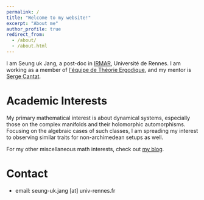 ```yaml
---
permalink: /
title: "Welcome to my website!"
excerpt: "About me"
author_profile: true
redirect_from: 
  - /about/
  - /about.html
---
```


<!-- [academicpages template](https://github.com/academicpages/academicpages.github.io) -->

I am Seung uk Jang, a post-doc in [IRMAR](https://irmar.univ-rennes.fr/en), Université de Rennes. I am working as a member of [l'équipe de Théorie Ergodique](https://irmar.univ-rennes.fr/membres-du-pole-aleatoire#p-205), and my mentor is [Serge Cantat](https://perso.univ-rennes1.fr/serge.cantat/).


# Academic Interests
My primary mathematical interest is about dynamical systems, especially those on the complex manifolds and their holomorphic automorphisms. Focusing on the algebraic cases of such classes, I am spreading my interest to observing similar traits for non-archimedean setups as well.

For my other miscellaneous math interests, check out [my blog](https://seungukj.github.io/blog/).

# Contact
 * email: seung-uk.jang [at] univ-rennes.fr 

